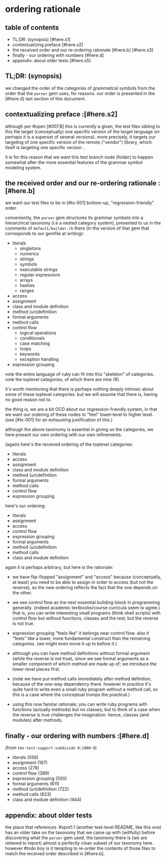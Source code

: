 # ordering rationale

## table of contents

  - TL;DR: (synopsis) [#here.s1]
  - contextualizing preface [#here.s2]
  - the received order and our re-ordering rationale [#here.b]  [#here.s3]
  - finally - our ordering with numbers [#here.d]
  - appendix: about older tests [#here.s5]




## TL;DR: (synopsis)

we changed the order of the categories of grammatical symbols from the
order that the `parser` gem uses, for reasons. our order is presented in
the [#here.d] last section of this document.




## contextualizing preface :[#here.s2]

although per #open [#007.B] this is currently a given,
the test files sibling to this file target (conceptually) one specific
version of the target language (or perhaps it is a superset of several
versions). more precisely, it targets our targeting of one specific
version of the remote ("vendor") library, which itself is targeting one
specific version ..

it is for this reason that we want this test branch node (folder) to
happen somewhat after the more essential features of the grammar symbol
modeling system.




## the received order and our re-ordering rationale :[#here.b]

we want our test files to be in [#ts-001] bottom-up, "regression-friendly"
order.

conveniently, the `parser` gem structures its grammar symbols into a
hierarchical taxonomy (i.e a nested category system), presented to us
in the comments of `default/builder.rb` there (in the version of that
gem that corresponds to our gemfile at writing):

  - literals
    - singletons
    - numerics
    - strings
    - symbols
    - executable strings
    - regular expressions
    - arrays
    - hashes
    - ranges
  - access
  - assignment
  - class and module definition
  - method (un)definition
  - formal arguments
  - method calls
  - control flow
    - logical operations
    - conditionals
    - case matching
    - loops
    - keywords
    - exception handling
  - expression grouping

note the entire language of ruby can fit into this "skeleton" of categories.
note the toplevel categories, of which there are nine (9).

it's worth mentioning that there is perhaps nothing deeply intrinsic
about some of these toplevel categories. but we will assume that there is,
having no good reason not to.

the thing is, we are a bit OCD about our regression-friendly system,
in that we want our ordering of these nodes to "feel" lowel-level to
higher level. (see [#ts-001] for an exhausting justification of this.)

although the above taxonomy is essential in giving us the categories,
we here present our own ordering with our own refinements.

(again) here's the received ordering of the toplevel categories:

  - literals
  - access
  - assignment
  - class and module definition
  - method (un)definition
  - formal arguments
  - method calls
  - control flow
  - expression grouping

here's our ordering:

  - literals
  - assignment
  - access
  - control flow
  - expression grouping
  - formal arguments
  - method (un)definition
  - method calls
  - class and module definition

again it is perhaps arbitrary, but here is the rationale:

  - we have flip-flopped "assignment" and "access" because (conceptually,
    at least) you need to be able to assign in order to access (but not the
    reverse), so the new ordering reflects the fact that the one depends on
    the other.

  - we see control flow as the next essential building-block in programming
    generally. (indeed academic textbooks/course curricula seem to agree.)
    that is, you can write interesting small programs (think shell scripts)
    with control flow but without functions, classes and the rest; but the
    reverse is not true.

  - expression grouping "feels like" it belongs near control flow. also it
    "feels" like a lower, more fundamental construct than the remaining
    categories. (we might even move it up to before it.)

  - although you can have method definitions without formal argument
    (while the reverse is not true), since we see formal arguments as a
    smaller component of which method are made up of; we introduce the
    lower-level pieces first.

  - (note we have put method calls immediately after method definition,
    because of the one-way dependency there. however in practice it's quite
    hard to write even a small ruby program without a method call, so this
    is a case where the conceptual trumps the practical.)

  - using this now familar rationale; you can write ruby programs with
    functions (actually methods) but no classes; but to think of a case when
    the reverse is true challenges the imagination. hence, classes (and
    modules) after methods.




## finally - our ordering with numbers :[#here.d]

(from `tmx-test-support-subdivide 0:1000:9`)

  - literals (056)
  - assignment (167)
  - access (278)
  - control flow (389)
  - expression grouping (500)
  - formal arguments (611)
  - method (un)definition (722)
  - method calls (833)
  - class and module definition (944)




## appendix: about older tests

the place that references :#spot1.1 (another test-level README, like this
one) has an older take on the taxonomy that we came up with (willfully)
before discovering what the `parser` gem used. the taxonomy there is
(we are relieved to report) almost a perfectly clean subset of our taxonomy
here. however #todo boy is it tempting to re-order the contents of those
files to match the received order described in [#here.b].
